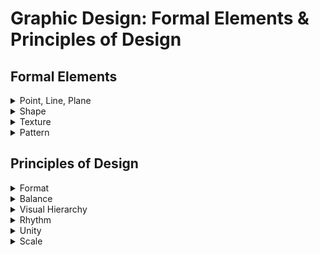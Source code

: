 # Graphic Design: Formal Elements & Principles of Design
## Formal Elements   

<details>
  <summary>Point, Line, Plane</summary>

#### line
- The basic functions of lines include: ```Define shapes, edges, forms; create images, letters, and patterns```
- Delineate boundaries and define areas within a composition
- Assist in ```visually organizing a composition and creating a line of vision``` 
- Can establish a linear mode of expression, a linear style
- When line is the predominant element used to unify a composition or to describe shapes or forms in a design (or painting), the style is termed ```linear```.

    ![linear](./imags/linear1.jpg "linear")
#### Space and Volume

 ```Point and Line```: Physical and Digital In the lettering experiments shown here, each word is written with lines, points, or both, produced with physical elements, digital illustrations, or code-generated vectors. 

  ![linear](./imags/point-and-line.jpg "linear")

 ```Three Objects```: Thirty-Three Ways This comprehensive design project encourages designers to observe, represent, and abstract visible objects using a variety of materials and techniques. Designers begin by visiting an unusual place with surprising things to see and observe, such as a local museum, aquarium, or botanical garden. They produce a substantial number of observational drawings of three objects, paying special attention to the appearance of form, color, texture, and materials. Careful observation is followed by exercises in creating word lists and drawing from memory to create a total of ninety-nine studies. The project exposes designers to the iterative design process, building individual capacity for patience, endurance, and an open mind. 

![linear](./imags/Three-Objects.jpg "linear")

 ```Spatial Translation```:
In this project, designers explore point, line, and plane as tools for
expression. They immerse themselves in a space and observe it
from multiple points of view, including different vantage points
(above, below) and different psychological orientations (as a male, a
female, a giraffe, a shrimp, etc.). Participants generate images of
their chosen spaces in diverse media, including photography,
drawing, painting, printing, collage, or video. Representations can
be literal, abstract, iconic, indexical, or symbolic. After gathering
their initial observations, designers create a series of
representations using dot stickers, tape, and cut paper. The final
application is a sequence of ten images suitable for an accordion
fold book.

![linear](./imags/point-line-plane.jpg "linear")
</details>

<details>
  <summary>Shape</summary>

- A ```curvilinear shape```, organic, or biomorphic shape is formed by curves or dominating marked flowing edges,which seems to have a naturalistic feel. It may be drawn precisely or loosely.
- An ```abstract shape``` refers to a simple or complex rearrangement, alteration, or distortion of the representation of natural appearance used for stylistic distinction and/or communication purposes.
- A ```representational shape``` is recognizable and reminds the viewer of actual objects seen in nature; it is also called a figurative shape.
- ```Figure(positive space)/Ground(negative space)``` - The figure or positive shape is a definite shape, immediately discernible as a shape. 

 ![federico pinto schmid art](./imags/FedericoArt.png "federico pinto schmid art")

- ```Interwoven Space``` Designers, illustrators, and photographers often play with figure/ground relationships to add interest and intrigue to their work. Unlike conventional depictions where subjects are centered and framed against a background, active figure/ground conditions churn and interweave form and space, creating tension and ambiguity.

  ![Shape](./imags/Shape-3.jpg "Shape")![Shape](./imags/Shape-4.jpg "Shape")

- ```Concept Sketching```
Fast, informal visualizations allow designers to explore different
figure/ground relationships in a low-risk environment that fosters
invention and discovery. While verbalizing ideas helps designers
build a bank of potential concepts, sketching pushes these ideas
closer to reality. Multiple sketches yield a more valuable process
than single sketches, as drawings begin to speak to one another,
opening the mind and eye to new connections.

![Shape](./imags/Shape-1.jpg "Shape")![Shape](./imags/Shape-2.jpg "Shape")
</details>

<details>
  <summary>Texture</summary>

- The tactile quality of a surface or the simulation or representation of such a surface quality is a texture. 
- In the visual arts, there are two categories of texture: tactile and visual.
- ```Tactile textures``` have actual tactile quality and can be physically
touched and felt; they are also called actual textures. 
- ```Visual textures``` are illusions of real textures created by hand,
scanned from actual textures, or photographed. Using skills learned in drawing, painting, photography, and various other image-making media, a designer can create a great variety of textures.

```Five Squares``` Ten Inches All typefaces have an innate optical texture that results from
the accumulation of attributes such as serifs, slope, stroke width, and proportion.
Those attributes interact on the page with the size, tracking, leading, and paragraph
style selected by the designer, yielding an overall texture.
In this exercise, designers composed five justified squares of type inside a ten-inch
frame. Variation of type style, texture, and value were achieved by combining
contrasting characteristics such as old style italic serifs, uniformly weighted sans
serifs, geometric slab serifs, and so on. Light to dark value (typographic color) was
controlled through the combination of stroke width, letterspacing, and paragraph
leading.
Finally, students manipulated the scale and placement of the squares to achieve
compositional balance, tension, and depth. Squares were permitted to bleed off the
edges, reinforcing the illusion of amplification and recession. 

![texture](./imags/texture-1.jpg "texture")![texture](./imags/texture-2.jpg "texture")

![texture](./imags/texture-3.jpg "texture")![texture](./imags/texture-4.jpg "texture")

![texture](./imags/texture-5.jpg "texture")![texture](./imags/texture-6.jpg "texture")

</details>


<details>
  <summary>Pattern</summary>

- Pattern is a consistent repetition of a single visual unit or element within a given area. In all cases, there must be systematic repetition with obvious directional movement. 
- An interesting aspect of pattern is that the viewer anticipates a sequence. If you examine patterns, you will notice that their structures rely on the configuration of three basic building blocks: ```dots, lines, and grids```. 
- In a pattern, any individual small unit, whether a nonobjective or representational shape, can be based on the dot. Any moving path is based on lines, also called stripes. Any two intersecting units yield a pattern grid.
- Why is the pattern important for a brand?
  The pattern is an element that can make a difference within the visual communication; if used well, it can become a distinctive feature of your brand and make you recognizable. The use of customized patterns will help you to give your brand more personality and can become a fundamental element of recognition, especially online or on social media.  the important thing is that it reflects your brand and what you want to communicate.
- How to use It?
A pattern can make a creative work visually more exciting and recognizable. Today,
Applying a pattern on the packaging of different items helps to create a coordinated image between the various products of a brand to make it recognizable at a glance. Furthermore, the use of colour variants can help to differentiate the varieties: in this case, each colour will be associated with a particular taste, aroma, etc ... In the same way, using different textures or graphic motifs but of the same colour can help to identify a specific line of products.
</details>


## Principles of Design

<details>
  <summary>Format</summary>

- The format is the defined perimeter as well as the field it encloses—the outer edges or boundaries of a design. 
- Format refers to the field or substrate (piece of paper, mobile phone screen, outdoor billboard, etc.) for the graphic design
project. 
- Designers often use the term format to describe the type of project—that is, a poster, a CD cover, a mobile ads, and so on. Graphic designers work with a variety of formats.
</details>


<details>
  <summary>Balance</summary

- Balance is stability or equilibrium created by an even distribution of visual weight on each side of a central axis as well as by an even distribution of weight among all the elements of the composition. 
- When a design is balanced, it tends toward harmony. A balanced composition affects the viewer—communicating stability. The average viewer is averse to imbalance in a composition and reacts negatively to instability. 
- Understanding balance involves the study of several interrelated visual factors: 
  - Visual weight
  - Position
  - Arrangement.
  #### Visual Weight
  ![VisualWeight](./imags/VisualWeight.png "VisualWeight")

  Factors Affecting Visual Weight
  - Orientation and location of an element within the format
  - Line of vision (directional pull)
  - Size and shape of an element
  - Whether the element is figure or ground
  - Color: hue, value, saturation, and temperature
  - Texture
  - Density or number of elements in a given area
  - Isolation and emphasis of an element in the composition (focal point)
  - Groupings (equal groups; group of several small shapes could counterbalance one large shape)
  - Actual movement (in time-based/screen-based media, motion graphics)
  ![VisualWeight](./imags/VisualWeight-1.jpg "VisualWeight")
    ##### In two-dimensional design, weight is defined as a visual force or as visual weight. 
    ##### This visual weight refers to the relative amount of visual attraction, importance, or emphasis the element carries in a composition. 
    ##### ```Every element in a composition carries energy``` — an impression of force, strength, or weight.
    - The size, shape, value, color, and texture of a mark all contribute to an element’s visual weight. 
    - Where you position the mark on the page also affects its visual weight. The same mark positioned at different points on a page—bottom left, center, top right, or top left—will appear to change in visual weight because of its position. 
    - In visual perception, different areas of the page seem to carry more or less visual weight. 
      ##### Symmetry 
      Symmetry is an equal distribution of visual weights, a mirroring of equivalent elements on either side of a central axis; it is also called reflection symmetry. Symmetry and approximate symmetry can communicate harmony and stability.
      ##### Asymmetry 
      Asymmetry is an equal distribution of visual weights achieved through weight and counterweight by balancing one element with the weight of a counterpointing element without mirroring elements on either side of a central axis (Figure 2-8). To achieve asymmetrical balance, the position, visual weight, size, value, color, shape, and texture of a mark on the page must be considered and weighed against every other mark. Every element and its position contribute to the overall balancing effect in a composition. （Most designer use asymmetry to their artworks.）
       
      ![asymmetry](./imags/Asymmetry.jpg "asymmetry-1")![asymmetry](./imags/Asymmetry-1.jpg "asymmetry-1")![asymmetry-2](./imags/asymmetry-2.jpg "asymmetry-2")

      ```Disrupted Symmetry``` The designer has disrupted this symmetrical cross form to signify political unrest among factions in Uganda around the HIV/AIDS crisis. Narrative text lines alternate between clarity and obfuscation, ultimately erupting in chaos, yielding a dynamic counterpoint balance. 

      ![Disrupted-Symmetry](./imags/Disrupted-Symmetry.jpg "Disrupted-Symmetry")
      ##### Radial balance 
      Radial balance is symmetry achieved through a combination of horizontally and vertically oriented symmetry (Diagram2-15). Elements radiate out from a point in the center of the composition.
      
      ![Symmetry](./imags/Symmetry.jpg "Symmetry")
</details>

<details>
  <summary>Visual Hierarchy</summary>

- One of the primary purposes of graphic design is to ```communicate information```, and visual hierarchy is the primary principle for ```organizing information```. 
- To guide the viewer, the designer uses visual hierarchy, ```the arrangement of all graphic elements according to emphasis```. 
  - Emphasis is the arrangement of visual elements according to importance, stressing some elements over others, making some superordinate (dominant) elements and subordinating other elements. 
  - Basically, the designer determines which graphic elements the viewer will see first, second, third, and so on. 
  #### The designer must determine what to emphasize and what to de-emphasize. if you give emphasis to all elements in a design, you have given it to none of them; you end up with visual chaos. 
  #### Emphasis is directly related to establishing a point of focus.
  ```The focal point``` is the part of a design that is most emphasized or accentuated, where the green chair is the focal point. ```Position, size, shape, direction, hue, value, saturation, and texture of a graphic element``` all contribute to establishing a focal point.
              ![focalPoint](./imags/focalPoint.jpg "focalPoint")
  #### Ways to Achieve Emphasis
  To establish a visual hierarchy, decide on the importance of the graphic elements (images and type) of your design. Create a flow of information from the most important graphic element to the least.
  Emphasis by Isolation
  Isolating a shape focuses attention on it (focused attention equals more visual weight). Please note that a focal point usually carries a good amount of visual weight and must be counterbalanced accordingly with other elements in a composition.
  
  ![Emphasis](./imags/Emphasis.jpg "Emphasis")
  - ###### Emphasis by Placement
  How the viewer moves visually through a spatial composition is an ongoing topic of study. It has been shown that viewers have preferences for specific regions of a page. Placing a graphic element at a specific position in a composition, such as the foreground, the top-left corner, or the center/middle of a page, attracts most viewers' gaze most easily.
  - ###### Emphasis Through Scale
  The size and scale of shapes or objects play an important role in emphasis and creating the illusion of spatial depth. Used effectively, the size of one shape or object in relation to another—what we call scale—can make elements appear to move forward or backward on the page. Large shapes and forms tend to attract more attention. However, a very small object can also attract attention if it is seen in contrast to many larger ones.
  - ###### Emphasis Through Contrast
  Through contrast—light versus dark, smooth versus rough, bright versus dull—you can emphasize some graphic elements over others. For example, a dark shape amid a field of lighter shapes might become a focal point. Contrast also depends on and is aided by size, scale, location, shape, and/or position.
  - ###### Emphasis Through Direction and Pointers 
  Elements such as arrows and diagonals use direction to point viewers’s eyes to where they should go.
  - ###### Emphasis Through Diagrammatic Structures
    - ```Tree structures```. Positioning the main or superordinate element at the top with subordinated elements below it in descending order creates hierarchical relationships. Another tree structure looks similar to a tree trunk with branches; subordinate elements stem out from the main element carried by lines.
    - ```Nest structures```. This can be done either through layering(the main element is the first layer and other layers move behind it) or through containment (the main element contains the less significant elements). Layering for the purpose of hierarchy is critical to understand in relation to websites and information design.
    - ```Stair structures```. To illustrate hierarchy, this structure stacks elements, with the main element at the top and subordinate elements descending like stairsteps.
  
  ![DiagrammaticStructures](./imags/DiagrammaticStructures.jpg "DiagrammaticStructures")  
</details>

<details>
  <summary> Rhythm </summary>

- In graphic design, a strong and consistent repetition, a pattern of elements can set up a rhythm, which causes the viewer’s eyes to move around the page. Timing can be set by the intervals between and among the position of elements on the page. 
- Many factors can contribute to establishing rhythm — ```color,texture, figure/ground relationships, emphasis, and balance.```
    ![Rhythm](./imags/Rhythm-1.jpg "Rhythm")
  #### Repetition and Variation
  - The key to establishing rhythm in design is to understand the difference between repetition and variation. 
  - In graphic design, the repetition of rhythm is interposed by variation to create visual interest. 
  - Repetition occurs when you repeat one or a few visual elements a number times or with great or total consistency. 
  - Variation is established by a break or modification in the pattern or by changing elements, such as the color, size, shape, spacing,position, or visual weight. 
  - Variation creates visual interest to engage a viewer and add an element of surprise. However, too much variation will dilute a visual beat.
    
    ![Rhythm](./imags/Rhythm-2.jpg "Rhythm")![Rhythm](./imags/Rhythm-3.jpg "Rhythm")

  </details>

<details>
  <summary> Unity  </summary> 
All the graphic elements in a design are so interrelated they form a greater whole. All the graphic elements look as though they belong together.Viewers best understand and remember a composition that is unified. 
  #### Gestalt
  German for “form,” which places an emphasis on the perception of forms as organized wholes, primarily concerned with how the mind attempts to impose order on the world, to unify and order perceptions. 
  
  ![gestalt](./imags/gestalt.png "gestalt")

```Six Modes of Grouping```
Psychologists have identified various principles of grouping; six
common ones are diagrammed above. Designers often manipulate
one or more principles of grouping in order to create images or
compositions that are clear and focused or unsettled and surprising.
Interesting effects emerge when we use our powers of perception to
reassemble lines, shapes, or images that have been pulled apart or
interrupted. Grouping prompts the observer to build parts into
wholes.
  - Simplicity - We see two circles rather than three odd shapes.
  - Similarity - We see two groups based on the size of the elements.
  - Proximity - We see two groups based on the closeness of the elements.
  - Closure - We close the gap in the shape.
  - Continuity - We see two long lines crossing rather than four short lines converging.
  - Symmetry - We tend to close symmetrical forms to make a single object.

  
  ![gestalt](./imags/gestalt-2.jpg "gestalt")

  ![gestalt](./imags/gestalt-3.jpg "gestalt")

  ![gestalt](./imags/gestalt-4.jpg "gestalt")

```Grouping + Typography```
At its most basic level, all typography employs principles of
grouping. Letters cluster into words (proximity). Shifts in
weight, style, or size signal differences and hierarchies
(similarity). When we create “lines” of text out of letters and
words, we exploit the power of continuity, which sustains the
illusion of a single gesture or path.
This project encourages designers to experiment with the
basic principles of typography. Each student creates multiple
interpretations of a given text by using spacing, composition,
and alignment. Designers explore the impact of principles such
as proximity, similarity, continuity, and closure to create new
patterns of meaning that exploit the mind’s ability to reconnect
fragments and build wholes out of parts. The text in this project
comes from the Bill of Universal Human Rights.

 ![Grouping+Typography](./imags/Grouping+Typography-1.jpg "Grouping+Typography")
  ![Grouping+Typography](./imags/Grouping+Typography-2.jpg "Grouping+Typography")
   ![Grouping+Typography](./imags/Grouping+Typography-3.jpg "Grouping+Typography")
     ![Grouping+Typography](./imags/Grouping+Typography-4.jpg "Grouping+Typography")
       ![Grouping+Typography](./imags/Grouping+Typography-5.jpg "Grouping+Typography")
         ![Grouping+Typography](./imags/Grouping+Typography-6.jpg "Grouping+Typography")

  - ##### From gestalt, we derive certain laws of perceptual organization that govern visual thinking, profoundly affecting how you construct unity in a composition. 
  - The mind attempts to create order, make connections, and to seek a whole by grouping—perceiving visual units by ```location, orientation, likeness, shape, and color.``` 
  - ##### [the law of prägnanz](https://lawsofux.com/law-of-pr%C3%A4gnanz/)
    German for “precision” or “conciseness”— which means we seek to order our experience as a whole in a regular, simple, coherent manner.

    ![Prägnanz](./imags/Pragnanz.jpg "Prägnanz")
      - The human eye likes to find simplicity and order in complex shapes because it prevents us from becoming overwhelmed with information.
      - Research confirms that people are better able to visually process and remember simple figures than complex figures.
      - The human eye simplifies complex shapes by transforming them into a single, unified shape.
  
  #### Laws of Perceptual Organization
  ![gestalt](./imags/gestalt-1.png "gestalt")
  - ##### Similarity
    like elements, those that share characteristics,are perceived as belonging together. Elements can share likeness in shape, texture, color, or direction. Dissimilar elements tend to separate from like elements.
  - ##### Proximity
    elements near each other, in spatial proximity, are perceived as belonging together.
  - ##### Continuity
    perceived visual paths or connections (actual or implied) among parts. Elements that appear as a continuation of previous elements are perceived as linked, creating an impression of movement.
  - ##### Closure
    the mind’s tendency to connect individual elements to produce a completed form, unit, or pattern.
  - ##### Common fate
    elements are likely to be perceived as a unit if they move in the same direction.
  - ##### Continuing line
    lines are always perceived as following the simplest path. If two lines break, the viewer sees the overall movement rather than the break; also called implied line.
  #### Modular grid 
  Structure and Unity - Viewers will perceive a greater sense of unity in a composition when they see or sense visual connections through the alignment of elements, objects, or edges. Because people seek order, their eyes easily pick up these relationships and make connections among the forms. 
  ![modular-grid](./imags/modular-grid.jpg "modular-grid")
  ![modular-grid](./imags/Modular-Grid.gif "modular-grid")
</details>


<details>
  <summary>Scale</summary>

  ```Scale, Depth, and Motion``` In the typographic compositions shown here, designers worked with one word or a pair of words and used changes in scale as well as placement on the page to convey the meaning of the word or word pair. Contrasts in scale can imply motion or depth as well as express differences in importance.
    
  ![Scale](./imags/Rhythm-4.jpg "Scale")![Scale](./imags/Rhythm-5.jpg "Scale")![Scale](./imags/Rhythm-6.jpg "Scale")

  ```Extreme Heights``` In the poster for a lecture at a college, designer Paul Sahre put his typography under severe pressure, yielding virtually illegible results. (He knew he had a captive audience.) 

  ![Scale](./imags/Extreme-Heights.jpg "Scale")
</details>
  

